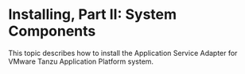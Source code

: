 # Installing, Part II: System Components

This topic describes how to install the Application Service Adapter for VMware Tanzu Application Platform system.
